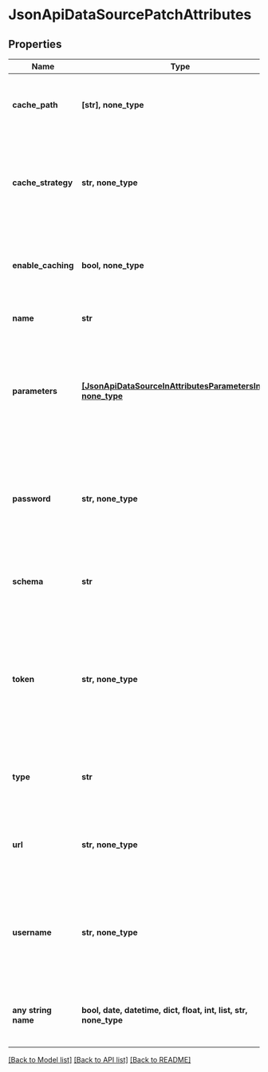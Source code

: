 # JsonApiDataSourcePatchAttributes


## Properties
Name | Type | Description | Notes
------------ | ------------- | ------------- | -------------
**cache_path** | **[str], none_type** | Path to schema, where intermediate caches are stored. | [optional] 
**cache_strategy** | **str, none_type** | Determines how the results coming from a particular datasource should be cached. | [optional] 
**enable_caching** | **bool, none_type** | Enable CTAS caching of intermediate results in the database. | [optional] 
**name** | **str** | User-facing name of the data source. | [optional] 
**parameters** | [**[JsonApiDataSourceInAttributesParametersInner], none_type**](JsonApiDataSourceInAttributesParametersInner.md) | Additional parameters to be used when connecting to the database providing the data for the data source. | [optional] 
**password** | **str, none_type** | The password to use to connect to the database providing the data for the data source. | [optional] 
**schema** | **str** | The schema to use as the root of the data for the data source. | [optional] 
**token** | **str, none_type** | The token to use to connect to the database providing the data for the data source (for example a BigQuery Sevice Acount). | [optional] 
**type** | **str** | Type of the database providing the data for the data source. | [optional] 
**url** | **str, none_type** | The URL of the database providing the data for the data source. | [optional] 
**username** | **str, none_type** | The username to use to connect to the database providing the data for the data source. | [optional] 
**any string name** | **bool, date, datetime, dict, float, int, list, str, none_type** | any string name can be used but the value must be the correct type | [optional]

[[Back to Model list]](../README.md#documentation-for-models) [[Back to API list]](../README.md#documentation-for-api-endpoints) [[Back to README]](../README.md)


